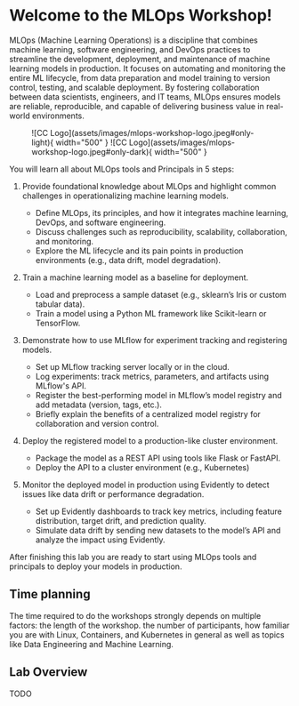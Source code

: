 # Welcome to the MLOps Workshop!


MLOps (Machine Learning Operations) is a discipline that combines machine learning, software engineering, and DevOps practices to streamline the development, deployment, and maintenance of machine learning models in production. It focuses on automating and monitoring the entire ML lifecycle, from data preparation and model training to version control, testing, and scalable deployment. By fostering collaboration between data scientists, engineers, and IT teams, MLOps ensures models are reliable, reproducible, and capable of delivering business value in real-world environments.

<figure markdown>
  ![CC Logo](assets/images/mlops-workshop-logo.jpeg#only-light){ width="500" }
  ![CC Logo](assets/images/mlops-workshop-logo.jpeg#only-dark){ width="500" }
  <figcaption></figcaption>
</figure>

<!-- <figure markdown>
  ![CC Logo](assets/images/ansible-community-logo-black.png#only-light){ width="500" }
  ![CC Logo](assets/images/ansible-community-logo-white.png#only-dark){ width="500" }
  <figcaption></figcaption>
</figure> -->

You will learn all about MLOps tools and Principals in 5 steps:

1. Provide foundational knowledge about MLOps and highlight common challenges in operationalizing machine learning models.
   * Define MLOps, its principles, and how it integrates machine learning, DevOps, and software engineering.
   * Discuss challenges such as reproducibility, scalability, collaboration, and monitoring.
   * Explore the ML lifecycle and its pain points in production environments (e.g., data drift, model degradation).
  
2. Train a machine learning model as a baseline for deployment.
   * Load and preprocess a sample dataset (e.g., sklearn’s Iris or custom tabular data).
   * Train a model using a Python ML framework like Scikit-learn or TensorFlow.
   <!-- * Save the trained model and prepare it for tracking using tools like MLflow -->

3. Demonstrate how to use MLflow for experiment tracking and registering models.
   * Set up MLflow tracking server locally or in the cloud.
   * Log experiments: track metrics, parameters, and artifacts using MLflow's API.
   * Register the best-performing model in MLflow’s model registry and add metadata (version, tags, etc.).
   * Briefly explain the benefits of a centralized model registry for collaboration and version control.

4. Deploy the registered model to a production-like cluster environment.
   * Package the model as a REST API using tools like Flask or FastAPI.
   * Deploy the API to a cluster environment (e.g., Kubernetes)
   <!-- *  or Docker Swarm). -->
   <!-- * Automate deployment pipelines using CI/CD tools (e.g., GitHub Actions or Jenkins) and ensure the model is accessible to end-users or applications. -->

5. Monitor the deployed model in production using Evidently to detect issues like data drift or performance degradation.
   * Set up Evidently dashboards to track key metrics, including feature distribution, target drift, and prediction quality.
   * Simulate data drift by sending new datasets to the model’s API and analyze the impact using Evidently.
   <!-- * Discuss strategies for retraining or updating models when Evidently detects issues, integrating this process into the MLOps pipeline. -->

<!-- You’ll start off by writing your first Ansible playbook, work on Jinja templates, and implement higher-level Ansible roles. Next you’ll get started on automation controller, understand inventory and credential management, projects, job templates, surveys, workflows and more. -->

After finishing this lab you are ready to start using MLOps tools and principals to deploy your models in production.

## Time planning

The time required to do the workshops strongly depends on multiple factors: the length of the workshop. the number of participants, how familiar you are with Linux, Containers, and Kubernetes in general as well as topics like Data Engineering and Machine Learning.
<!-- how much discussions are done in between. -->

<!-- Having said that, the exercises themselves should take roughly 4-5 hours, not counting the projects.   -->

## Lab Overview
TODO
<!-- <figure markdown>
  ![ansible rhel lab diagram](rhel_lab_diagram.png){ loading=lazy }
  <figcaption></figcaption>
</figure> -->

